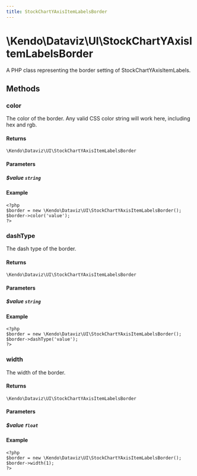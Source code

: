```yaml
---
title: StockChartYAxisItemLabelsBorder
---
```


# \Kendo\Dataviz\UI\StockChartYAxisItemLabelsBorder

A PHP class representing the border setting of StockChartYAxisItemLabels.


## Methods

### color
The color of the border. Any valid CSS color string will work here, including
hex and rgb.

#### Returns
`\Kendo\Dataviz\UI\StockChartYAxisItemLabelsBorder`

#### Parameters

##### $value `string`



#### Example 
    <?php
    $border = new \Kendo\Dataviz\UI\StockChartYAxisItemLabelsBorder();
    $border->color('value');
    ?>

### dashType
The dash type of the border.

#### Returns
`\Kendo\Dataviz\UI\StockChartYAxisItemLabelsBorder`

#### Parameters

##### $value `string`



#### Example 
    <?php
    $border = new \Kendo\Dataviz\UI\StockChartYAxisItemLabelsBorder();
    $border->dashType('value');
    ?>

### width
The width of the border.

#### Returns
`\Kendo\Dataviz\UI\StockChartYAxisItemLabelsBorder`

#### Parameters

##### $value `float`



#### Example 
    <?php
    $border = new \Kendo\Dataviz\UI\StockChartYAxisItemLabelsBorder();
    $border->width(1);
    ?>

